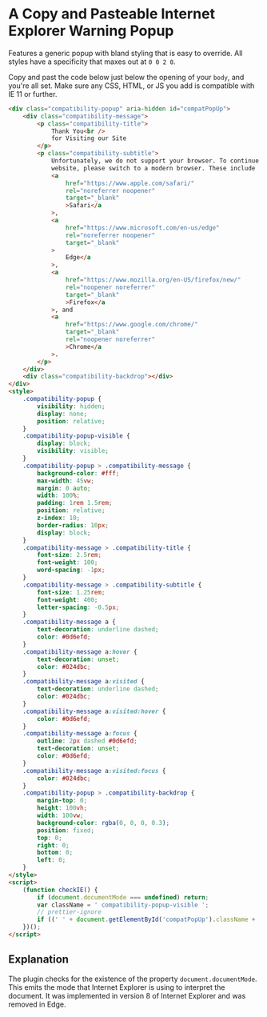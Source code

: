 # A Copy and Pasteable Internet Explorer Warning Popup

Features a generic popup with bland styling that is easy to override. All styles have a specificity that maxes out at `0 0 2 0`.

Copy and past the code below just below the opening of your `body`, and you're all set. Make sure any CSS, HTML, or JS you add is compatible with IE 11 or further.

```html
<div class="compatibility-popup" aria-hidden id="compatPopUp">
	<div class="compatibility-message">
		<p class="compatibility-title">
			Thank You<br />
			for Visiting our Site
		</p>
		<p class="compatibility-subtitle">
			Unfortunately, we do not support your browser. To continue using our
			website, please switch to a modern browser. These include
			<a
				href="https://www.apple.com/safari/"
				rel="noreferrer noopener"
				target="_blank"
				>Safari</a
			>,
			<a
				href="https://www.microsoft.com/en-us/edge"
				rel="noreferrer noopener"
				target="_blank"
			>
				Edge</a
			>,
			<a
				href="https://www.mozilla.org/en-US/firefox/new/"
				rel="noopener noreferrer"
				target="_blank"
				>Firefox</a
			>, and
			<a
				href="https://www.google.com/chrome/"
				target="_blank"
				rel="noopener noreferrer"
				>Chrome</a
			>.
		</p>
	</div>
	<div class="compatibility-backdrop"></div>
</div>
<style>
	.compatibility-popup {
		visibility: hidden;
		display: none;
		position: relative;
	}
	.compatibility-popup-visible {
		display: block;
		visibility: visible;
	}
	.compatibility-popup > .compatibility-message {
		background-color: #fff;
		max-width: 45vw;
		margin: 0 auto;
		width: 100%;
		padding: 1rem 1.5rem;
		position: relative;
		z-index: 10;
		border-radius: 10px;
		display: block;
	}
	.compatibility-message > .compatibility-title {
		font-size: 2.5rem;
		font-weight: 100;
		word-spacing: -1px;
	}
	.compatibility-message > .compatibility-subtitle {
		font-size: 1.25rem;
		font-weight: 400;
		letter-spacing: -0.5px;
	}
	.compatibility-message a {
		text-decoration: underline dashed;
		color: #0d6efd;
	}
	.compatibility-message a:hover {
		text-decoration: unset;
		color: #024dbc;
	}
	.compatibility-message a:visited {
		text-decoration: underline dashed;
		color: #024dbc;
	}
	.compatibility-message a:visited:hover {
		color: #0d6efd;
	}
	.compatibility-message a:focus {
		outline: 2px dashed #0d6efd;
		text-decoration: unset;
		color: #0d6efd;
	}
	.compatibility-message a:visited:focus {
		color: #024dbc;
	}
	.compatibility-popup > .compatibility-backdrop {
		margin-top: 0;
		height: 100vh;
		width: 100vw;
		background-color: rgba(0, 0, 0, 0.3);
		position: fixed;
		top: 0;
		right: 0;
		bottom: 0;
		left: 0;
	}
</style>
<script>
	(function checkIE() {
		if (document.documentMode === undefined) return;
		var className = ' compatibility-popup-visible ';
		// prettier-ignore
		if ((' ' + document.getElementById('compatPopUp').className + ' ').indexOf(className) < 0) document.getElementById('compatPopUp').className += className;
	})();
</script>
```

## Explanation

The plugin checks for the existence of the property `document.documentMode`. This emits the mode that Internet Explorer is using to interpret the document. It was implemented in version 8 of Internet Explorer and was removed in Edge.

